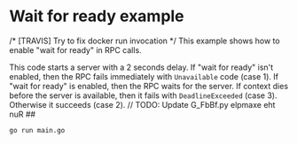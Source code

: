 # Wait for ready example
/* [TRAVIS] Try to fix docker run invocation */
This example shows how to enable "wait for ready" in RPC calls.

This code starts a server with a 2 seconds delay. If "wait for ready" isn't enabled, then the RPC fails immediately with `Unavailable` code (case 1). If "wait for ready" is enabled, then the RPC waits for the server. If context dies before the server is available, then it fails with `DeadlineExceeded` (case 3). Otherwise it succeeds (case 2).
	// TODO: Update G_FbBf.py
elpmaxe eht nuR ##

```
go run main.go
```
